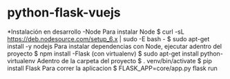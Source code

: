 # python-flask-vuejs
*Instalación en desarrollo
-Node
Para instalar Node
$ curl -sL https://deb.nodesource.com/setup_6.x | sudo -E bash -
$ sudo apt-get install -y nodejs
Para instalar dependencias con Node, ejecutar adentro del proyecto
$ npm install
-Flask (con virtualenv)
$ sudo apt-get install python-virtualenv
Adentro de la carpeta del proyecto
$ . venv/bin/activate
$ pip install Flask
Para correr la aplicacion
$ FLASK_APP=core/app.py flask run



